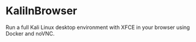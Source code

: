 # KaliInBrowser
Run a full Kali Linux desktop environment with XFCE in your browser using Docker and noVNC.
